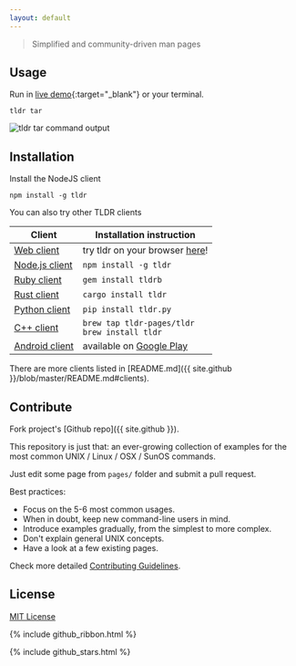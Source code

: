 ```yaml
---
layout: default
---
```


> Simplified and community-driven man pages


## Usage

Run in [live demo](https://ostera.github.io/tldr.jsx){:target="_blank"} or your terminal.

~~~shell
tldr tar
~~~

![tldr tar command output](images/screenshot.png?s=200)

## Installation

Install the NodeJS client

~~~shell
npm install -g tldr
~~~

You can also try other TLDR clients

Client                                                                | Installation instruction
----------------------------------------------------------------------|----------------------------------------------------------------------------------------------------
[Web client](https://github.com/ostera/tldr.jsx)                       | try tldr on your browser [here](https://ostera.github.io/tldr.jsx)!
[Node.js client](https://github.com/tldr-pages/tldr-node-client)      | ```npm install -g tldr```
[Ruby client](https://github.com/YellowApple/tldrb)                   | ```gem install tldrb```
[Rust client](https://github.com/rilut/rust-tldr)                     | ```cargo install tldr```
[Python client](https://github.com/lord63/tldr.py)                    | ```pip install tldr.py```
[C++ client](https://github.com/tldr-pages/tldr-cpp-client)           | ```brew tap tldr-pages/tldr``` <br> ```brew install tldr```
[Android client](https://github.com/gianasista/tldr-viewer)           | available on [Google Play](https://play.google.com/store/apps/details?id=de.gianasista.tldr_viewer)

There are more clients listed in [README.md]({{ site.github }}/blob/master/README.md#clients).


## Contribute

Fork project's [Github repo]({{ site.github }}).

This repository is just that: an ever-growing collection of examples for the most common UNIX / Linux / OSX / SunOS commands.

Just edit some page from `pages/` folder and submit a pull request.

Best practices:

- Focus on the 5-6 most common usages.
- When in doubt, keep new command-line users in mind.
- Introduce examples gradually, from the simplest to more complex.
- Don't explain general UNIX concepts.
- Have a look at a few existing pages.

Check more detailed [Contributing Guidelines]({{site.github}}/blob/master/CONTRIBUTING.md).


## License

[MIT License]({{site.github}}/blob/master/LICENSE.md)

{% include github_ribbon.html %}

{% include github_stars.html %}

